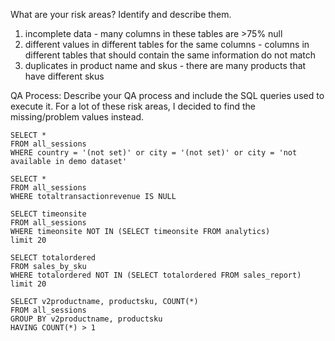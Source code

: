 What are your risk areas? Identify and describe them.
1. incomplete data - many columns in these tables are >75% null
2. different values in different tables for the same columns - columns in different tables that should contain the same information do not match
3. duplicates in product name and skus - there are many products that have different skus


QA Process:
Describe your QA process and include the SQL queries used to execute it.
For a lot of these risk areas, I decided to find the missing/problem values instead. 
```
SELECT * 
FROM all_sessions
WHERE country = '(not set)' or city = '(not set)' or city = 'not available in demo dataset'

SELECT * 
FROM all_sessions
WHERE totaltransactionrevenue IS NULL

SELECT timeonsite 
FROM all_sessions
WHERE timeonsite NOT IN (SELECT timeonsite FROM analytics)
limit 20

SELECT totalordered 
FROM sales_by_sku
WHERE totalordered NOT IN (SELECT totalordered FROM sales_report)
limit 20

SELECT v2productname, productsku, COUNT(*)
FROM all_sessions
GROUP BY v2productname, productsku
HAVING COUNT(*) > 1
```
